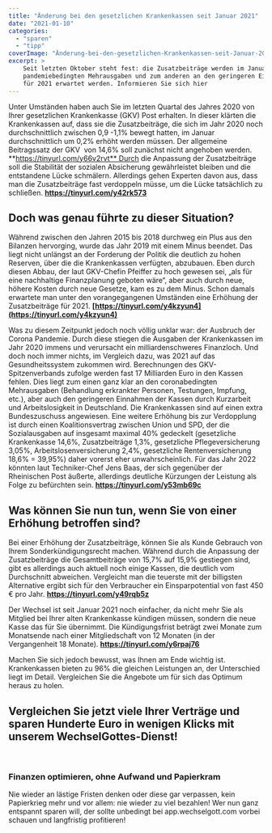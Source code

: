 ```yaml
---
title: "Änderung bei den gesetzlichen Krankenkassen seit Januar 2021"
date: "2021-01-10"
categories: 
  - "sparen"
  - "tipp"
coverImage: "Änderung-bei-den-gesetzlichen-Krankenkassen-seit-Januar-2021.jpeg"
excerpt: >
    Seit letzten Oktober steht fest: die Zusatzbeiträge werden im Januar 2021 erhöht. Das liegt zum einen an den
    pandemiebedingten Mehrausgaben und zum anderen an den geringeren Einnahmen durch Kurzarbeit und Arbeitslosigkeit die
    für 2021 erwartet werden. Informieren Sie sich hier
---
```



Unter Umständen haben auch Sie im letzten Quartal des Jahres 2020 von Ihrer gesetzlichen Krankenkasse (GKV) Post erhalten. In dieser klärten die Krankenkassen auf, dass sie die Zusatzbeiträge, die sich im Jahr 2020 noch durchschnittlich zwischen 0,9 -1,1% bewegt hatten, im Januar durchschnittlich um 0,2% erhöht werden müssen. Der allgemeine Beitragssatz der GKV  von 14,6% soll zunächst nicht angehoben werden. **https://tinyurl.com/y66v2rvt** Durch die Anpassung der Zusatzbeiträge soll die Stabilität der sozialen Absicherung gewährleistet bleiben und die entstandene Lücke schmälern. Allerdings gehen Experten davon aus, dass man die Zusatzbeiträge fast verdoppeln müsse, um die Lücke tatsächlich zu schließen. **https://tinyurl.com/y42rk573**

## **Doch was genau führte zu dieser Situation?**

Während zwischen den Jahren 2015 bis 2018 durchweg ein Plus aus den Bilanzen hervorging, wurde das Jahr 2019 mit einem Minus beendet. Das liegt nicht unlängst an der Forderung der Politik die deutlich zu hohen Reserven, über die die Krankenkassen verfügten, abzubauen. Eben durch diesen Abbau, der laut GKV-Chefin Pfeiffer zu hoch gewesen sei, „als für eine nachhaltige Finanzplanung geboten wäre“, aber auch durch neue, höhere Kosten durch neue Gesetze, kam es zu dem Minus. Schon damals erwartete man unter den vorangegangenen Umständen eine Erhöhung der Zusatzbeiträge für 2021. **[https://tinyurl.com/y4kzyun4](https://tinyurl.com/y4kzyun4)**

Was zu diesem Zeitpunkt jedoch noch völlig unklar war: der Ausbruch der Corona Pandemie. Durch diese stiegen die Ausgaben der Krankenkassen im Jahr 2020 immens und verursacht ein milliardenschweres Finanzloch. Und doch noch immer nichts, im Vergleich dazu, was 2021 auf das Gesundheitssystem zukommen wird. Berechnungen des GKV-Spitzenverbands zufolge werden fast 17 Milliarden Euro in den Kassen fehlen. Dies liegt zum einen ganz klar an den coronabedingten Mehrausgaben (Behandlung erkrankter Personen, Testungen, Impfung, etc.), aber auch den geringeren Einnahmen der Kassen durch Kurzarbeit und Arbeitslosigkeit in Deutschland. Die Krankenkassen sind auf einen extra Bundeszuschuss angewiesen. Eine weitere Erhöhung bis zur Verdopplung ist durch einen Koalitionsvertrag zwischen Union und SPD, der die Sozialausgaben auf insgesamt maximal 40% gedeckelt (gesetzliche Krankenkasse 14,6%, Zusatzbeiträge 1,3%, gesetzliche Pflegeversicherung 3,05%, Arbeitslosenversicherung 2,4%, gesetzliche Rentenversicherung 18,6% = 39,95%) daher vorerst eher unwahrscheinlich. Für das Jahr 2022 könnten laut Techniker-Chef Jens Baas, der sich gegenüber der Rheinischen Post äußerte, allerdings deutliche Kürzungen der Leistung als Folge zu befürchten sein. **https://tinyurl.com/y53mb69c**

## **Was können Sie nun tun, wenn Sie von einer Erhöhung betroffen sind?**

Bei einer Erhöhung der Zusatzbeiträge, können Sie als Kunde Gebrauch von Ihrem Sonderkündigungsrecht machen. Während durch die Anpassung der Zusatzbeiträge die Gesamtbeiträge von 15,7% auf 15,9% gestiegen sind, gibt es allerdings auch aktuell noch einige Kassen, die deutlich vom Durchschnitt abweichen. Vergleicht man die teuerste mit der billigsten Alternative ergibt sich für den Verbraucher ein Einsparpotential von fast 450 € pro Jahr. **https://tinyurl.com/y49rqb5z**

Der Wechsel ist seit Januar 2021 noch einfacher, da nicht mehr Sie als Mitglied bei Ihrer alten Krankenkasse kündigen müssen, sondern die neue Kasse das für Sie übernimmt. Die Kündigungsfrist beträgt zwei Monate zum Monatsende nach einer Mitgliedschaft von 12 Monaten (in der Vergangenheit 18 Monate). **https://tinyurl.com/y6rpaj76**

Machen Sie sich jedoch bewusst, was Ihnen am Ende wichtig ist. Krankenkassen bieten zu 96% die gleichen Leistungen an, der Unterschied liegt im Detail. Vergleichen Sie die Angebote um für sich das Optimum heraus zu holen.


## Vergleichen Sie jetzt viele Ihrer Verträge und sparen Hunderte Euro in wenigen Klicks mit unserem WechselGottes-Dienst!

<br>

### Finanzen optimieren, ohne Aufwand und Papierkram

Nie wieder an lästige Fristen denken oder diese gar verpassen, kein Papierkrieg mehr und vor allem: nie wieder zu viel
bezahlen! Wer nun ganz entspannt sparen will, der sollte unbedingt bei app.wechselgott.com vorbei schauen und
langfristig profitieren!
